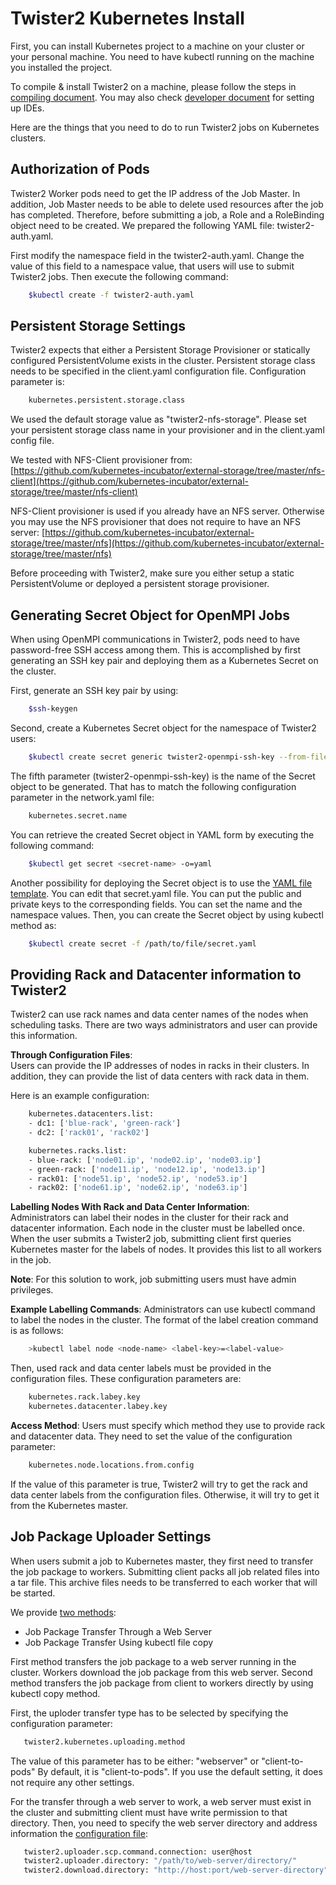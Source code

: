 # Twister2 Kubernetes Install

First, you can install Kubernetes project to a machine on your cluster or your personal machine. You need to have kubectl running on the machine you installed the project.

To compile & install Twister2 on a machine, please follow the steps in [compiling document](../compiling.md). You may also check [developer document](../../developers/developer-environment.md) for setting up IDEs.

Here are the things that you need to do to run Twister2 jobs on Kubernetes clusters.

## Authorization of Pods

Twister2 Worker pods need to get the IP address of the Job Master. In addition, Job Master needs to be able to delete used resources after the job has completed. Therefore, before submitting a job, a Role and a RoleBinding object need to be created. We prepared the following YAML file: twister2-auth.yaml.

First modify the namespace field in the twister2-auth.yaml. Change the value of this field to a namespace value, that users will use to submit Twister2 jobs. Then execute the following command:

```bash
    $kubectl create -f twister2-auth.yaml
```

## Persistent Storage Settings

Twister2 expects that either a Persistent Storage Provisioner or statically configured PersistentVolume exists in the cluster. Persistent storage class needs to be specified in the client.yaml configuration file. Configuration parameter is:

```bash
    kubernetes.persistent.storage.class
```

We used the default storage value as "twister2-nfs-storage". Please set your persistent storage class name in your provisioner and in the client.yaml config file.

We tested with NFS-Client provisioner from: [https://github.com/kubernetes-incubator/external-storage/tree/master/nfs-client](https://github.com/kubernetes-incubator/external-storage/tree/master/nfs-client)

NFS-Client provisioner is used if you already have an NFS server. Otherwise you may use the NFS provisioner that does not require to have an NFS server: [https://github.com/kubernetes-incubator/external-storage/tree/master/nfs](https://github.com/kubernetes-incubator/external-storage/tree/master/nfs)

Before proceeding with Twister2, make sure you either setup a static PersistentVolume or deployed a persistent storage provisioner.

## Generating Secret Object for OpenMPI Jobs

When using OpenMPI communications in Twister2, pods need to have password-free SSH access among them. This is accomplished by first generating an SSH key pair and deploying them as a Kubernetes Secret on the cluster.

First, generate an SSH key pair by using:

```bash
    $ssh-keygen
```

Second, create a Kubernetes Secret object for the namespace of Twister2 users:

```bash
    $kubectl create secret generic twister2-openmpi-ssh-key --from-file=id_rsa=/path/to/.ssh/id_rsa --from-file=id_rsa.pub=/path/to/.ssh/id_rsa.pub --from-file=authorized_keys=/path/to/.ssh/id_rsa.pub --namespace=default
```

The fifth parameter \(twister2-openmpi-ssh-key\) is the name of the Secret object to be generated. That has to match the following configuration parameter in the network.yaml file:

```bash
    kubernetes.secret.name
```

You can retrieve the created Secret object in YAML form by executing the following command:

```bash
    $kubectl get secret <secret-name> -o=yaml
```

Another possibility for deploying the Secret object is to use the [YAML file template](https://github.com/DSC-SPIDAL/twister2/tree/88f9af0614b72b52c7544f9071b2b0e3e422b76d/docs/documentation/architecture/resource-schedulers/kubernetes/yaml-templates/secret.yaml). You can edit that secret.yaml file. You can put the public and private keys to the corresponding fields. You can set the name and the namespace values. Then, you can create the Secret object by using kubectl method as:

```bash
    $kubectl create secret -f /path/to/file/secret.yaml
```

## Providing Rack and Datacenter information to Twister2

Twister2 can use rack names and data center names of the nodes when scheduling tasks. There are two ways administrators and user can provide this information.

**Through Configuration Files**:  
Users can provide the IP addresses of nodes in racks in their clusters. In addition, they can provide the list of data centers with rack data in them.

Here is an example configuration:

```bash
    kubernetes.datacenters.list:
    - dc1: ['blue-rack', 'green-rack']
    - dc2: ['rack01', 'rack02']

    kubernetes.racks.list:
    - blue-rack: ['node01.ip', 'node02.ip', 'node03.ip']
    - green-rack: ['node11.ip', 'node12.ip', 'node13.ip']
    - rack01: ['node51.ip', 'node52.ip', 'node53.ip']
    - rack02: ['node61.ip', 'node62.ip', 'node63.ip']
```

**Labelling Nodes With Rack and Data Center Information**:  
Administrators can label their nodes in the cluster for their rack and datacenter information. Each node in the cluster must be labelled once. When the user submits a Twister2 job, submitting client first queries Kubernetes master for the labels of nodes. It provides this list to all workers in the job.

**Note**: For this solution to work, job submitting users must have admin privileges.

**Example Labelling Commands**: Administrators can use kubectl command to label the nodes in the cluster. The format of the label creation command is as follows:

```bash
    >kubectl label node <node-name> <label-key>=<label-value>
```

Then, used rack and data center labels must be provided in the configuration files. These configuration parameters are:

```bash
    kubernetes.rack.labey.key
    kubernetes.datacenter.labey.key
```

**Access Method**: Users must specify which method they use to provide rack and datacenter data. They need to set the value of the configuration parameter:

```bash
    kubernetes.node.locations.from.config
```

If the value of this parameter is true, Twister2 will try to get the rack and data center labels from the configuration files. Otherwise, it will try to get it from the Kubernetes master.

## Job Package Uploader Settings

When users submit a job to Kubernetes master, they first need to transfer the job package to workers. Submitting client packs all job related files into a tar file. This archive files needs to be transferred to each worker that will be started.

We provide [two methods](../../architecture/resource-schedulers/kubernetes/twister2-on-kubernetes.md):

* Job Package Transfer Through a Web Server
* Job Package Transfer Using kubectl file copy

First method transfers the job package to a web server running in the cluster. Workers download the job package from this web server. Second method transfers the job package from client to workers directly by using kubectl copy method.

First, the uploder transfer type has to be selected by specifying the configuration parameter:

```bash
   twister2.kubernetes.uploading.method
```

The value of this parameter has to be either: "webserver" or "client-to-pods" By default, it is "client-to-pods". If you use the default setting, it does not require any other settings.

For the transfer through a web server to work, a web server must exist in the cluster and submitting client must have write permission to that directory. Then, you need to specify the web server directory and address information the [configuration file](https://github.com/DSC-SPIDAL/twister2/tree/88f9af0614b72b52c7544f9071b2b0e3e422b76d/twister2/config/src/yaml/conf/kubernetes/uploader.yaml):

```bash
   twister2.uploader.scp.command.connection: user@host
   twister2.uploader.directory: "/path/to/web-server/directory/"
   twister2.download.directory: "http://host:port/web-server-directory"
```

